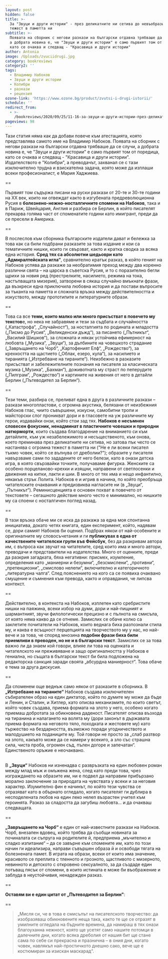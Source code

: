 ```yaml
---
layout: post
hidden: false
title: >-
  За "Звуци и други истории" - през деликатните ни сетива до невъобразимата
  тежест в паметта ни
subtitle: >-
  Появата на сборник с негови разкази на български отдавна трябваше да се случи,
  а добрата новина е, че "Звуци и други истории" е само първият том от поредица,
  като се очаква и следващ - "Красавица и други истории"
author: Antonia
image: /Uploads/zvuciidrugi.jpg
category: bookreviews
category2: ''
tags:
  - Владимир Набоков
  - Звуци и други истории
  - Колибри
  - разкази
  - рецензия
ozone-link: 'https://www.ozone.bg/product/zvutsi-i-drugi-istorii/'
schedule: ''
redirect_from:
  - >-
    /bookreviews/2020/09/25/11-16-за-звуци-и-други-истории-през-деликатните-ни-сетива-до-невъобразимата-тежест-в-паметта-ни
pageviews: 98
---
```

Тази статия няма как да добави повече към атестацията, която представлява самото име на Владимир Набоков. Появата на сборник с негови разкази на български отдавна трябваше да се случи, а добрата новина е, че "Звуци и други истории" е само първият том от поредица, като се очаква и следващ - "Красавица и други истории". Издателството е "Колибри", а преводачът, захванал се с тази изключително трудна и взискателна задача, която може да изплаши всеки професионалист, е Мария Хаджиева.

\==

Първият том съдържа писани на руски разкази от 20-те и 30-те години на ХХ век, които ни отвеждат както в изгубената предреволюционна Русия в **болезнено-нежно-носталгичните спомени на Набоков**, така и в Париж, Швейцария, Англия и разбира се Берлин, в който писателят прекарва голяма част от споменатите години като имигрант, преди да се пресели в Америка. 

\==

В послеслов към сборника българските издатели дават и бележка за това как са били подбрани разказите за това издание и кои са тематичните нишки, които ги свързват, както и кратка сводка за всяка една история. **Сред тях са абсолютни шедьоври като „Адмиралтейската игла“**, сравнително кратък разказ, в който геният на Набоков успява да разкаже за необратимия преход между два коренно различни свята – на царска в съветска Русия, и то с поразително бегли щрихи за новия ред (престрелките, насилието, режима на тока, настъпващата мизерия), затворени в сякаш случайно вмъкнати фрази, да възкреси една приключила любовна история и да постави въпросите за тъканта на паметта и сложната връзка между действителността и изкуството, между прототипите и литературните образи.

\==

Това са все **теми, които малко или много присъстват в повечето му текстов**е, но нека не забравяме и тези за съдбата и случайността („Катастрофа“, „Случайност“), за носталгията по родината и младостта („Писмо до Русия“, „Великденски дъжд“), за писането („Пътникът“, „Василий Шишков“), за сложната и някак устойчива ефимерност на любовта („Музика“, „Звуци“), за дълбините на човешкото страдание („Завръщането на Чорб“, „Картофеният Елф“, „Рождество“), за крехкостта на щастието („Облак, езеро, кула“), за насилието и тиранията („Изтребване на тираните“). Неизбежно в разказите присъстват и забележителните познания на писателя за класическата музика („Музика“, „Бахман“), доживотната му страст по пеперудите („Пилграм“, „Рождество“) и картините на живения от него в детайли Берлин („Пътеводител за Берлин“).

\==

Тези теми, разбира се, преливат една в друга в различните разкази – разкази многопластови, с огромна акустика, белязани от неизбежния Набоков глас, чиито съвършени, изкусни, самобитни тропи и майсторски слог проникват дори и в гласовете на уж различните му герои, издавайки онзи, който стои зад тях. **Набоков е несъмнен словесен фокусник, ненадминат в пластичните човешки и природни натюрморти**, които създава благодарение на вниманието си към детайлите, към уж незабележимото и несъщественото, към онова, което преминава през деликатните ни сетива, но затова пък често се настанява с огромна тежест в паметта ни ("Не е ли всеки писател тъкмо човек, който се вълнува от дреболии?"); образите у писателя навързваме сами по зададените от него белези, като в онази детска игра, в която свързвайки точките, получаваме фигурка. Женските са особено порцеланово-крехки и изящни, направени от светлосенки и движения на китки, лакти и шии. В много от тях има и нещо инфантилно, някакъв стрък Лолита. Набоков е и игрив в начина, по който преобръща читателските очаквания и предизвиква нагласите ни (в „Звуци“, „Пътникът“). Реминисценцията е основен похват в повечето от текстовете – сегашното действие много често е минимално, но нишките му са споени с носталгичен поглед назад.

\==

В тази връзка обаче ми се иска да разкажа за една моя спонтанна инициатива, докато четях книгата, един експеримент, който, надявам се, дори самият Набоков би оценил. Подбрах някои от най-особените и оригиналните му словосъчетания и ги **публикувах в една от качествените читателски групи във Фейсбук**, без да разкривам автора им, с въпроса как звучат на читателите, сред които има и много автори, преводачи и представители на издателства. Много от оценките, преди да разкрия загадката, бяха негативни: присмех, изумление, определения като „маниерни и безумни“, „безсмислени“, „противни“, „претенциозни“, „смислово нелепи“, включително и категоричното „литературна чалга“. След пояснението на кого са се появиха очаквано смущение и съмнения към превода, както и оправдания, че липсва контекст.

\==

Действително, в контекста на Набоков, изплетен като сребристите нишки на паяжина, всеки избор на думи, дори и най-пищният и шармантният, звучи филологически прецизно и с пълнота на смисъла, от която няма какво да се отнеме. Замислих се обаче колко са заклетите почитатели на Набоков, които веднага биха разпознали стила му, и каква е всъщност перцепцията на творчеството му у нас, но най-вече и за това, че според мнозина **подобни фрази биха били приемливи в преводен, но не и в български текст**. Замислих се за това важно ли да знаем кой говори, влияе ли това на оценката и читателското ни преживяване и защо оригиналността у Набоков е гениална, но същата в български текст би била подложена на редакторска санкция заради своята „абсурдна маниерност“. Това обаче е тема за друга дискусия.

\==

Да споменем още веднъж само някои от разказите в сборника. В **„Изтребване на тираните“** Набоков създава изключителен събирателен образ на един диктатор, който по думите му може да бъде и Ленин, и Сталин, и Хитлер, като описва механизмите, по които светът, който човек създава, приема формата на злото у него, особено когато приемаш добротата за обикновена даденост. Писателят описва възхода на тиранина и налагането на волята му (дори законът в държавата приема формата на неговото тяло, походката и жестовете му) като тържество на бездарността, възможно поради угодничеството и малодушието на поданиците му. Той говори не просто за „слаб разтвор на злото, какъвто може да се намери у всекиго, а зло със страшна сила, чиста проба, огромен съд, пълен догоре и запечатан“. Единственото оръжие е неочаквано.

\
В **„Звуци“** Набоков ни изненадва с развръзката на един любовен роман между млад мъж и омъжена жена, след като преди това, чрез изграждането на образите им, ни е подвел да направим прибързано морално заключение за природата на чувствата у всеки и за неговия характер. Изумително фин е начинът, по който тези чувства се отразяват като в обърнато огледало, когато писателят ги дублира в несподелената любов на един леко нелеп възрастен учител към героинята. Разказ за сладостта да загубиш любовта… и да очакваш следващата.

\==

**„Завръщането на Чорб“** е един от най-известните разкази на Набоков. Чорб, внезапен вдовец, който трябва да съобщи новината за починалата си съпруга на родителите й, предприема „мъчително и сладко изпитание“ – да се завърне към спомените им, като по този начин ги идеализира, направи съвършен образа й и освободи тягата на болезнената памет. В играта на образи, всеки от които има значение, красивото се преплита с тленното и грозното, щастливото с мизерното, невинното и детското с откровено сексуалното, за да създаде един потъващ пясък от спомени, в които истината е може би въображение и заблуда в неустойчивия, ненадежден разказ.

\==

**Оставям ви е един цитат от „Пътеводител за Берлин"**: 

\==

> „Мисля си, че в това е смисълът на писателското творчество: да изобразяваш обикновените неща така, както те ще се отразят в умилните огледала на бъдните времена, да намираш в тях онази благоуханна нежност, която ще усетят само нашите потомци в далечните дни, когато всяка дреболия от нашия бит ще стане сама по себе си прекрасна и празнична – в ония дни, когато човек, навлякъл най-простичкото днешно сако, вече ще е костюмиран за изискан маскарад“.